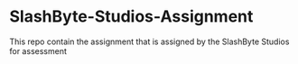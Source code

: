 # SlashByte-Studios-Assignment
This repo contain the assignment that is assigned by the SlashByte Studios for assessment 
